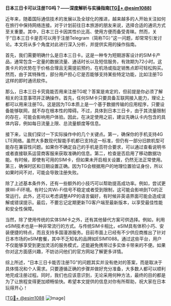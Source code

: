 **日本三日卡可以注册TG吗？——深度解析与实操指南[[TG💪+ @esim1088](https://t.me/s/esim1088)]**

近年来，随着国际通信技术的发展以及全球化的推进，越来越多的人开始关注如何在旅行中保持网络连接。对于计划前往日本旅游的朋友来说，选择合适的通讯方式至关重要。其中，日本三日卡因其性价比高、使用方便而备受青睐。然而，关于“日本三日卡是否可以用于注册Telegram（简称TG）”这一问题，却常常引发讨论。本文将从多个角度对此进行深入分析，并提供实用的操作指南。

首先，我们需要明确什么是日本三日卡。这是一种专为短期游客设计的SIM卡产品，通常包含一定量的数据流量、通话时长以及短信服务，有效期为72小时。这类卡片的优势在于价格合理且无需提前预约，在机场或指定销售点即可轻松购买。然而，由于其特殊性，部分用户担心它是否能够支持某些特定功能，比如注册TG这样的即时通讯软件。

那么，日本三日卡究竟能否用来注册TG呢？答案是肯定的，但前提是你必须了解相关的注意事项并正确操作。首先，任何SIM卡只要具备互联网接入能力，理论上都可以用来注册TG。这是因为TG本质上是一个基于数据传输的应用程序，只要设备能够联网，就不存在根本性的障碍。不过，具体到日本三日卡，由于其流量限制的存在，可能会影响用户体验。因此，在决定使用之前，建议先确认卡内包含的具体内容，例如每日流量上限、总流量额度等信息。

接下来，让我们探讨一下实际操作中的几个关键点。第一，确保你的手机支持4G LTE网络。虽然大多数现代智能手机都已支持这一标准，但仍有一部分旧款机型可能存在兼容性问题。如果你不确定自己的手机是否符合要求，可以通过查看说明书或者直接联系运营商客服来获取准确的信息。第二，检查是否启用了移动数据功能。有时候，即使有可用的SIM卡，但如果未开启相关设置，仍然无法正常使用。第三，确保时区和日期设置正确。因为TG会根据用户的地理位置验证身份，所以如果时间不对，可能会导致注册失败。

除了上述基本条件外，还有一些额外的小技巧可以帮助提高成功率。例如，尝试更换Wi-Fi环境。有时公共Wi-Fi信号不稳定或者受到限制，这可能会影响到TG的正常运行。此外，还可以考虑调整APP的语言偏好，有时候非英语界面可能会造成误解或错误提示。最后，不要忘记定期更新TG客户端至最新版本，以享受最佳性能和安全性保障。

当然，除了使用传统的实体SIM卡之外，还有其他替代方案可供选择。例如，利用eSIM技术也是一种非常流行的方式。与传统SIM卡相比，eSIM具有体积小巧、安装便捷的特点，而且支持多国漫游服务。目前市面上已经有不少供应商推出了针对日本市场的eSIM套餐，其中不乏知名的品牌如ESIM1088。通过这些平台，用户不仅能够享受到更加灵活的服务模式，还能避免携带过多实体卡带来的不便。如果你对这方面感兴趣，不妨访问他们的官方网站了解更多详情。

综上所述，“日本三日卡能否注册TG”的问题其实并没有绝对的答案，而是取决于具体情况和个人需求。只要遵循正确的步骤并做好充分准备，大多数人都可以顺利地完成注册过程。同时，我们也应该意识到，无论采用何种方法，最终的目的都是为了让旅程变得更加顺畅愉快。希望本文提供的信息对你有所帮助，祝大家在日本玩得开心！

[[TG💪+ @esim1088](https://t.me/s/esim1088) ![Image](https://i.postimg.cc/4NQfJmqS/Snipaste-2025-05-13-00-14-12.png)]